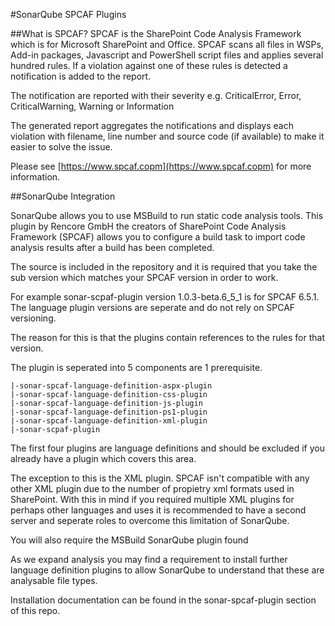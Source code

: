 #SonarQube SPCAF Plugins

##What is SPCAF?
SPCAF is the SharePoint Code Analysis Framework which is for Microsoft SharePoint and Office. SPCAF scans all files in WSPs, Add-in packages, Javascript and PowerShell script files and applies several hundred rules. If a violation against one of these rules is detected a notification is added to the report.

The notification are reported with their severity e.g. CriticalError, Error, CriticalWarning, Warning or Information

The generated report aggregates the notifications and displays each violation with filename, line number and source code (if available) to make it easier to solve the issue.

Please see [https://www.spcaf.copm](https://www.spcaf.copm) for more information.

##SonarQube Integration

SonarQube allows you to use MSBuild to run static code analysis tools. This plugin by Rencore GmbH the creators of SharePoint Code Analysis Framework (SPCAF) allows you to configure a build task to import code analysis results after a build has been completed.

The source is included in the repository and it is required that you take the sub version which matches your SPCAF version in order to work.

For example sonar-scpaf-plugin version 1.0.3-beta.6_5_1 is for SPCAF 6.5.1. The language plugin versions are seperate and do not rely on SPCAF versioning.

The reason for this is that the plugins contain references to the rules for that version.

The plugin is seperated into 5 components are 1 prerequisite.

```
|-sonar-spcaf-language-definition-aspx-plugin
|-sonar-spcaf-language-definition-css-plugin
|-sonar-spcaf-language-definition-js-plugin
|-sonar-spcaf-language-definition-ps1-plugin
|-sonar-spcaf-language-definition-xml-plugin
|-sonar-scpaf-plugin
```

The first four plugins are language definitions and should be excluded if you already have a plugin which covers this area.

The exception to this is the XML plugin. SPCAF isn't compatible with any other XML plugin due to the number of propietry xml formats used in SharePoint. With this in mind if you required multiple XML plugins for perhaps other languages and uses it is recommended to have a second server and seperate roles to overcome this limitation of SonarQube.

You will also require the MSBuild SonarQube plugin found 

As we expand analysis you may find a requirement to install further language definition plugins to allow SonarQube to understand that these are analysable file types.

Installation documentation can be found in the sonar-spcaf-plugin section of this repo.
